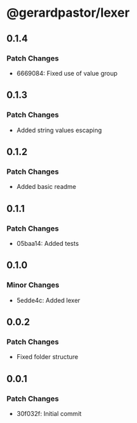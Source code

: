 # @gerardpastor/lexer

## 0.1.4

### Patch Changes

- 6669084: Fixed use of value group

## 0.1.3

### Patch Changes

- Added string values escaping

## 0.1.2

### Patch Changes

- Added basic readme

## 0.1.1

### Patch Changes

- 05baa14: Added tests

## 0.1.0

### Minor Changes

- 5edde4c: Added lexer

## 0.0.2

### Patch Changes

- Fixed folder structure

## 0.0.1

### Patch Changes

- 30f032f: Initial commit
